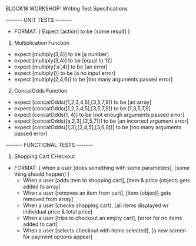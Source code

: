 BLOCK18 WORKSHOP: Writing Test Specifications

------- UNIT TESTS -------
* FORMAT: { Expect [action] to be [some result] }
1. Multiplication Function
  - expect [multiply(3,4)] to be [a number]
  - expect [multiply(3,4)] to be [equal to 12]
  - expect [multiply('a',4)] to be [an error]
  - expect [multiply()] to be [a no input error]
  - expect [multiply(2,4,6)] to be [too many arguments passed error]
2. ConcatOdds Function
  - expect [concatOdds([1,2,3,4,5],[3,5,7,9]) to be [an array]
  - expect [concatOdds([1,2,3,4,5],[3,5,7,9]) to be [1,3,5,7,9]
  - expect [concatOdds(1, 4)] to be [not enough arguments passed error]
  - expect [concatOdds([a,2,3],[2,5,7])] to be [an incorrect argument error]
  - expect [concatOdds([1,3],[2,4,5],[3,6,8])] to be [too many arguments passed error]

------- FUNCTIONAL TESTS -------
1. Shopping Cart CHeckout
* FORMAT: { when a user [does something with some parameters], [some thing should happen] }
  - When a user [adds item to shopping cart], [item & price (object) gets added to array]
  - When a user [removes an item from cart], [item {object} gets removed from array]
  - When a user [checks shopping cart], [all items displayed w/ individual price & total price]
  - When a user [tries to checkout an empty cart], [error for no items added to cart]
  - When a user [selects checkout with items selected], [a new screen for payment options appear]
